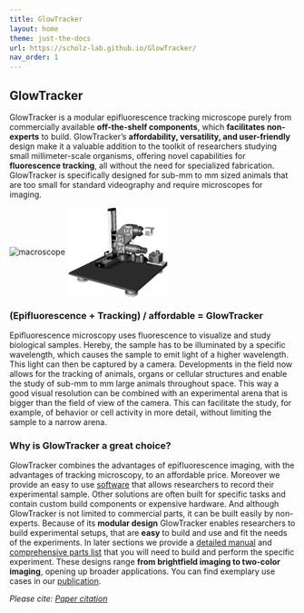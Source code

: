 ```yaml
---
title: GlowTracker
layout: home
theme: just-the-docs
url: https://scholz-lab.github.io/GlowTracker/
nav_order: 1
---
```


## GlowTracker
GlowTracker is a modular epifluorescence tracking microscope purely from commercially available **off-the-shelf components**, which **facilitates non-experts** to build. GlowTracker’s **affordability, versatility, and user-friendly** design make it a valuable addition to the toolkit of researchers studying small millimeter-scale organisms, offering novel capabilities for **fluorescence tracking**, all without the need for specialized fabrication. GlowTracker is specifically designed for sub-mm to mm sized animals that are too small for standard videography and require microscopes for imaging.

<div>
    <img float="left" align ="middle" src="custom_assets/images/GlowTracker_introduction_small.gif" alt="macroscope" width="60%" />
    <img float="left" align ="middle" src="custom_assets/images/macroscope_3d_4_shortstage.png" alt="macroscope" width="35%" />
  </figcaption>
</div>

### (Epifluorescence + Tracking) / affordable = GlowTracker
Epifluorescence microscopy uses fluorescence to visualize and study biological samples. Hereby, the sample has to be illuminated by a specific wavelength, which causes the sample to emit light of a higher wavelength. This light can then be captured by a camera. 
Developments in the field now allows for the tracking of animals, organs or cellular structures and enable the study of sub-mm to mm large animals throughout space. This way a good visual resolution can be combined with an experimental arena that is bigger than the field of view of the camera. This can facilitate the study, for example, of behavior or cell activity in more detail, without limiting the sample to a narrow arena.


### Why is GlowTracker a great choice?
GlowTracker combines the advantages of epifluorescence imaging, with the advantages of tracking microscopy, to an affordable price. Moreover we provide an easy to use [software](https://scholz-lab.github.io/GlowTracker/software/software.html) that allows researchers to record their experimental sample. Other solutions are often built for specific tasks and contain custom build components or expensive hardware. And although GlowTracker is not limited to commercial parts, it can be built easily by non-experts. Because of its **modular design** GlowTracker enables researchers to  build experimental setups, that are **easy** to build and use and fit the needs of the experiments. In later sections we provide a [detailed manual](https://scholz-lab.github.io/GlowTracker/build_your_own.html) and [comprehensive parts list](https://scholz-lab.github.io/GlowTracker/List%20of%20parts/List_of_parts.html) that you will need to build and perform the specific experiment. These designs range **from brightfield imaging to two-color imaging**, opening up broader applications. You can find exemplary use cases in our [publication]().


_Please cite: [Paper citation]()_
